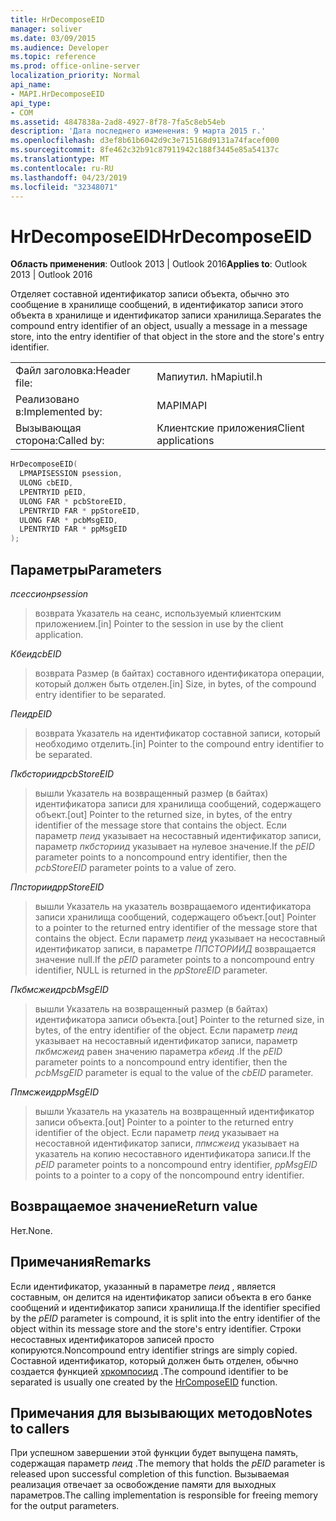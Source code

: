 ```yaml
---
title: HrDecomposeEID
manager: soliver
ms.date: 03/09/2015
ms.audience: Developer
ms.topic: reference
ms.prod: office-online-server
localization_priority: Normal
api_name:
- MAPI.HrDecomposeEID
api_type:
- COM
ms.assetid: 4847838a-2ad8-4927-8f78-7fa5c8eb54eb
description: 'Дата последнего изменения: 9 марта 2015 г.'
ms.openlocfilehash: d3ef8b61b6042d9c3e715168d9131a74facef000
ms.sourcegitcommit: 8fe462c32b91c87911942c188f3445e85a54137c
ms.translationtype: MT
ms.contentlocale: ru-RU
ms.lasthandoff: 04/23/2019
ms.locfileid: "32348071"
---
```

# <a name="hrdecomposeeid"></a><span data-ttu-id="6198f-103">HrDecomposeEID</span><span class="sxs-lookup"><span data-stu-id="6198f-103">HrDecomposeEID</span></span>

  
  
<span data-ttu-id="6198f-104">**Область применения**: Outlook 2013 | Outlook 2016</span><span class="sxs-lookup"><span data-stu-id="6198f-104">**Applies to**: Outlook 2013 | Outlook 2016</span></span> 
  
<span data-ttu-id="6198f-105">Отделяет составной идентификатор записи объекта, обычно это сообщение в хранилище сообщений, в идентификатор записи этого объекта в хранилище и идентификатор записи хранилища.</span><span class="sxs-lookup"><span data-stu-id="6198f-105">Separates the compound entry identifier of an object, usually a message in a message store, into the entry identifier of that object in the store and the store's entry identifier.</span></span>
  
|||
|:-----|:-----|
|<span data-ttu-id="6198f-106">Файл заголовка:</span><span class="sxs-lookup"><span data-stu-id="6198f-106">Header file:</span></span>  <br/> |<span data-ttu-id="6198f-107">Мапиутил. h</span><span class="sxs-lookup"><span data-stu-id="6198f-107">Mapiutil.h</span></span>  <br/> |
|<span data-ttu-id="6198f-108">Реализовано в:</span><span class="sxs-lookup"><span data-stu-id="6198f-108">Implemented by:</span></span>  <br/> |<span data-ttu-id="6198f-109">MAPI</span><span class="sxs-lookup"><span data-stu-id="6198f-109">MAPI</span></span>  <br/> |
|<span data-ttu-id="6198f-110">Вызывающая сторона:</span><span class="sxs-lookup"><span data-stu-id="6198f-110">Called by:</span></span>  <br/> |<span data-ttu-id="6198f-111">Клиентские приложения</span><span class="sxs-lookup"><span data-stu-id="6198f-111">Client applications</span></span>  <br/> |
   
```cpp
HrDecomposeEID(
  LPMAPISESSION psession,
  ULONG cbEID,
  LPENTRYID pEID,
  ULONG FAR * pcbStoreEID,
  LPENTRYID FAR * ppStoreEID,
  ULONG FAR * pcbMsgEID,
  LPENTRYID FAR * ppMsgEID
);
```

## <a name="parameters"></a><span data-ttu-id="6198f-112">Параметры</span><span class="sxs-lookup"><span data-stu-id="6198f-112">Parameters</span></span>

 <span data-ttu-id="6198f-113">_псессион_</span><span class="sxs-lookup"><span data-stu-id="6198f-113">_psession_</span></span>
  
> <span data-ttu-id="6198f-114">возврата Указатель на сеанс, используемый клиентским приложением.</span><span class="sxs-lookup"><span data-stu-id="6198f-114">[in] Pointer to the session in use by the client application.</span></span> 
    
 <span data-ttu-id="6198f-115">_Кбеид_</span><span class="sxs-lookup"><span data-stu-id="6198f-115">_cbEID_</span></span>
  
> <span data-ttu-id="6198f-116">возврата Размер (в байтах) составного идентификатора операции, который должен быть отделен.</span><span class="sxs-lookup"><span data-stu-id="6198f-116">[in] Size, in bytes, of the compound entry identifier to be separated.</span></span> 
    
 <span data-ttu-id="6198f-117">_Пеид_</span><span class="sxs-lookup"><span data-stu-id="6198f-117">_pEID_</span></span>
  
> <span data-ttu-id="6198f-118">возврата Указатель на идентификатор составной записи, который необходимо отделить.</span><span class="sxs-lookup"><span data-stu-id="6198f-118">[in] Pointer to the compound entry identifier to be separated.</span></span> 
    
 <span data-ttu-id="6198f-119">_Пкбсториид_</span><span class="sxs-lookup"><span data-stu-id="6198f-119">_pcbStoreEID_</span></span>
  
> <span data-ttu-id="6198f-120">вышли Указатель на возвращенный размер (в байтах) идентификатора записи для хранилища сообщений, содержащего объект.</span><span class="sxs-lookup"><span data-stu-id="6198f-120">[out] Pointer to the returned size, in bytes, of the entry identifier of the message store that contains the object.</span></span> <span data-ttu-id="6198f-121">Если параметр _пеид_ указывает на несоставный идентификатор записи, параметр _пкбсториид_ указывает на нулевое значение.</span><span class="sxs-lookup"><span data-stu-id="6198f-121">If the  _pEID_ parameter points to a noncompound entry identifier, then the  _pcbStoreEID_ parameter points to a value of zero.</span></span> 
    
 <span data-ttu-id="6198f-122">_Ппсториид_</span><span class="sxs-lookup"><span data-stu-id="6198f-122">_ppStoreEID_</span></span>
  
> <span data-ttu-id="6198f-123">вышли Указатель на указатель возвращаемого идентификатора записи хранилища сообщений, содержащего объект.</span><span class="sxs-lookup"><span data-stu-id="6198f-123">[out] Pointer to a pointer to the returned entry identifier of the message store that contains the object.</span></span> <span data-ttu-id="6198f-124">Если параметр _пеид_ указывает на несоставный идентификатор записи, в параметре _ППСТОРИИД_ возвращается значение null.</span><span class="sxs-lookup"><span data-stu-id="6198f-124">If the  _pEID_ parameter points to a noncompound entry identifier, NULL is returned in the  _ppStoreEID_ parameter.</span></span> 
    
 <span data-ttu-id="6198f-125">_Пкбмсжеид_</span><span class="sxs-lookup"><span data-stu-id="6198f-125">_pcbMsgEID_</span></span>
  
> <span data-ttu-id="6198f-126">вышли Указатель на возвращенный размер (в байтах) идентификатора записи объекта.</span><span class="sxs-lookup"><span data-stu-id="6198f-126">[out] Pointer to the returned size, in bytes, of the entry identifier of the object.</span></span> <span data-ttu-id="6198f-127">Если параметр _пеид_ указывает на несоставный идентификатор записи, параметр _пкбмсжеид_ равен значению параметра _кбеид_ .</span><span class="sxs-lookup"><span data-stu-id="6198f-127">If the  _pEID_ parameter points to a noncompound entry identifier, then the  _pcbMsgEID_ parameter is equal to the value of the  _cbEID_ parameter.</span></span> 
    
 <span data-ttu-id="6198f-128">_Ппмсжеид_</span><span class="sxs-lookup"><span data-stu-id="6198f-128">_ppMsgEID_</span></span>
  
> <span data-ttu-id="6198f-129">вышли Указатель на указатель на возвращенный идентификатор записи объекта.</span><span class="sxs-lookup"><span data-stu-id="6198f-129">[out] Pointer to a pointer to the returned entry identifier of the object.</span></span> <span data-ttu-id="6198f-130">Если параметр _пеид_ указывает на несоставной идентификатор записи, _ппмсжеид_ указывает на указатель на копию несоставного идентификатора записи.</span><span class="sxs-lookup"><span data-stu-id="6198f-130">If the  _pEID_ parameter points to a noncompound entry identifier,  _ppMsgEID_ points to a pointer to a copy of the noncompound entry identifier.</span></span> 
    
## <a name="return-value"></a><span data-ttu-id="6198f-131">Возвращаемое значение</span><span class="sxs-lookup"><span data-stu-id="6198f-131">Return value</span></span>

<span data-ttu-id="6198f-132">Нет.</span><span class="sxs-lookup"><span data-stu-id="6198f-132">None.</span></span>
  
## <a name="remarks"></a><span data-ttu-id="6198f-133">Примечания</span><span class="sxs-lookup"><span data-stu-id="6198f-133">Remarks</span></span>

<span data-ttu-id="6198f-134">Если идентификатор, указанный в параметре _пеид_ , является составным, он делится на идентификатор записи объекта в его банке сообщений и идентификатор записи хранилища.</span><span class="sxs-lookup"><span data-stu-id="6198f-134">If the identifier specified by the  _pEID_ parameter is compound, it is split into the entry identifier of the object within its message store and the store's entry identifier.</span></span> <span data-ttu-id="6198f-135">Строки несоставных идентификаторов записей просто копируются.</span><span class="sxs-lookup"><span data-stu-id="6198f-135">Noncompound entry identifier strings are simply copied.</span></span> <span data-ttu-id="6198f-136">Составной идентификатор, который должен быть отделен, обычно создается функцией [хркомпосиид](hrcomposeeid.md) .</span><span class="sxs-lookup"><span data-stu-id="6198f-136">The compound identifier to be separated is usually one created by the [HrComposeEID](hrcomposeeid.md) function.</span></span> 
  
## <a name="notes-to-callers"></a><span data-ttu-id="6198f-137">Примечания для вызывающих методов</span><span class="sxs-lookup"><span data-stu-id="6198f-137">Notes to callers</span></span>

<span data-ttu-id="6198f-138">При успешном завершении этой функции будет выпущена память, содержащая параметр _пеид_ .</span><span class="sxs-lookup"><span data-stu-id="6198f-138">The memory that holds the  _pEID_ parameter is released upon successful completion of this function.</span></span> <span data-ttu-id="6198f-139">Вызываемая реализация отвечает за освобождение памяти для выходных параметров.</span><span class="sxs-lookup"><span data-stu-id="6198f-139">The calling implementation is responsible for freeing memory for the output parameters.</span></span> 
  

